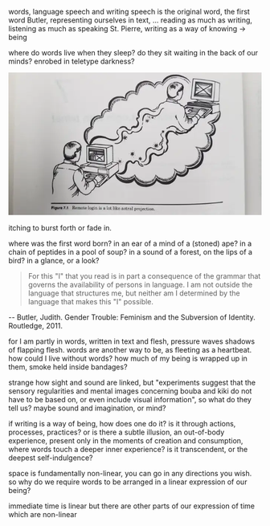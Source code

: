 words, language
speech and writing
speech is the original word, the first word
Butler, representing ourselves in text, ...
reading as much as writing, listening as much as speaking
St. Pierre, writing as a way of knowing -> being



where do words live when they sleep?
do they sit waiting in the back of our minds?
enrobed in teletype darkness?

!["Remote login is a lot like astral projection"](1ND0Y.webp)

itching to burst forth or fade in.

where was the first word born?
in an ear of a mind of a (stoned) ape?
in a chain of peptides in a pool of soup?
in a sound of a forest, on the lips of a bird?
in a glance, or a look?



> For this "I" that you read is in part a consequence of the grammar that governs the availability of persons in language. I am not outside the language that structures me, but neither am I determined by the language that makes this "I" possible.

-- Butler, Judith. Gender Trouble: Feminism and the Subversion of Identity. Routledge, 2011.



for I am partly in words,
written in text and flesh,
pressure waves shadows of flapping flesh.
words are another way to be,
as fleeting as a heartbeat.
how could I live without words?
how much of my being is wrapped up in them,
smoke held inside bandages?


strange how sight and sound are linked,
but "experiments suggest that the sensory regularities and mental images  concerning bouba and kiki do not have to be based on, or even include visual information",
so what do they tell us?
maybe sound and imagination, or mind?


if writing is a way of being, how does one do it?
is it through actions, processes, practices? or is there a subtle illusion, an out-of-body experience,
present only in the moments of creation and consumption,
where words touch a deeper inner experience?
is it transcendent, or the deepest self-indulgence?



space is fundamentally non-linear, you can go in any directions you wish. so why do we require words to be arranged in a linear expression of our being?



immediate time is linear but there are other parts of our expression of time which are non-linear
